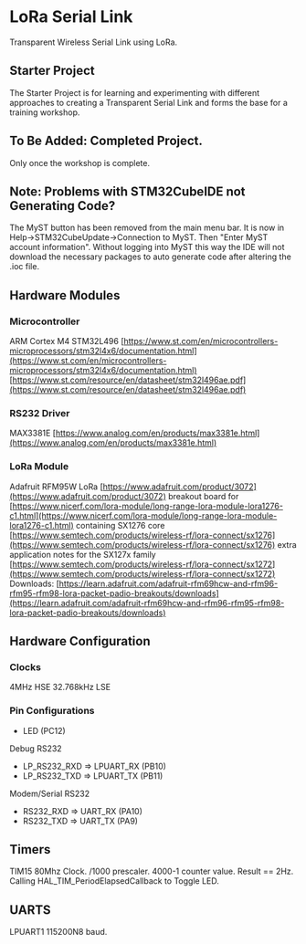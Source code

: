 # LoRa Serial Link
Transparent Wireless Serial Link using LoRa.


## Starter Project
The Starter Project is for learning and experimenting with different approaches to creating a Transparent Serial Link and forms the base for a training workshop. 

## To Be Added: Completed Project.
Only once the workshop is complete. 

## Note: Problems with STM32CubeIDE not Generating Code? 
The MyST button has been removed from the main menu bar. It is now in Help->STM32CubeUpdate->Connection to MyST. Then "Enter MyST account information".
Without logging into MyST this way the IDE will not download the necessary packages to auto generate code after altering the .ioc file. 

## Hardware Modules

### Microcontroller 
ARM Cortex M4 STM32L496 [https://www.st.com/en/microcontrollers-microprocessors/stm32l4x6/documentation.html](https://www.st.com/en/microcontrollers-microprocessors/stm32l4x6/documentation.html)
 [https://www.st.com/resource/en/datasheet/stm32l496ae.pdf](https://www.st.com/resource/en/datasheet/stm32l496ae.pdf)

### RS232 Driver 
MAX3381E [https://www.analog.com/en/products/max3381e.html](https://www.analog.com/en/products/max3381e.html)

### LoRa Module 
Adafruit RFM95W LoRa [https://www.adafruit.com/product/3072](https://www.adafruit.com/product/3072) 
breakout board for [https://www.nicerf.com/lora-module/long-range-lora-module-lora1276-c1.html](https://www.nicerf.com/lora-module/long-range-lora-module-lora1276-c1.html) 
containing SX1276 core [https://www.semtech.com/products/wireless-rf/lora-connect/sx1276](https://www.semtech.com/products/wireless-rf/lora-connect/sx1276)
extra application notes for the SX127x family [https://www.semtech.com/products/wireless-rf/lora-connect/sx1272](https://www.semtech.com/products/wireless-rf/lora-connect/sx1272)
Downloads: [https://learn.adafruit.com/adafruit-rfm69hcw-and-rfm96-rfm95-rfm98-lora-packet-padio-breakouts/downloads](https://learn.adafruit.com/adafruit-rfm69hcw-and-rfm96-rfm95-rfm98-lora-packet-padio-breakouts/downloads)


## Hardware Configuration

### Clocks
4MHz HSE
32.768kHz LSE

### Pin Configurations
+ LED (PC12)

Debug RS232 
+ LP_RS232_RXD => LPUART_RX (PB10)
+ LP_RS232_TXD => LPUART_TX (PB11)

Modem/Serial RS232
+ RS232_RXD => UART_RX (PA10)
+ RS232_TXD => UART_TX (PA9)

## Timers
TIM15 80Mhz Clock. /1000 prescaler. 4000-1 counter value. Result == 2Hz. 
Calling HAL_TIM_PeriodElapsedCallback to Toggle LED.

## UARTS
LPUART1 115200N8 baud.


 
